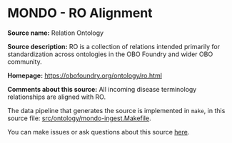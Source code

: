 # MONDO - RO Alignment

**Source name:** Relation Ontology

**Source description:** RO is a collection of relations intended primarily for standardization  across ontologies in the OBO Foundry and wider OBO community.


**Homepage:** https://obofoundry.org/ontology/ro.html

**Comments about this source:** All incoming disease terminology relationships are aligned with RO.






The data pipeline that generates the source is implemented in `make`, in this source file: [src/ontology/mondo-ingest.Makefile](https://github.com/monarch-initiative/mondo-ingest/blob/main/src/ontology/mondo-ingest.Makefile).

You can make issues or ask questions about this source [here](https://github.com/monarch-initiative/mondo-ingest/issues).
